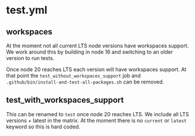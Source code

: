 # test.yml

## workspaces

At the moment not all current LTS node versions have workspaces support.
We work around this by building in node 16 and switching to an older version to run tests.

Once node 20 reaches LTS each version will have workspaces support.
At that point the `test_without_workspaces_support` job and `.github/bin/install-and-test-all-packages.sh` can be removed.

## test_with_workspaces_support

This can be renamed to `test` once node 20 reaches LTS.
We include all LTS versions + latest in the matrix.
At the moment there is no `current` or `latest` keyword so this is hard coded.
